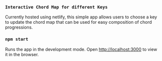 ### `Interactive Chord Map for different Keys`

Currently hosted using netlify, this simple app allows users to choose a key to update the chord map that can be used for easy composition of chord progressions.



### `npm start`

Runs the app in the development mode.
Open [http://localhost:3000](http://localhost:3000) to view it in the browser.
